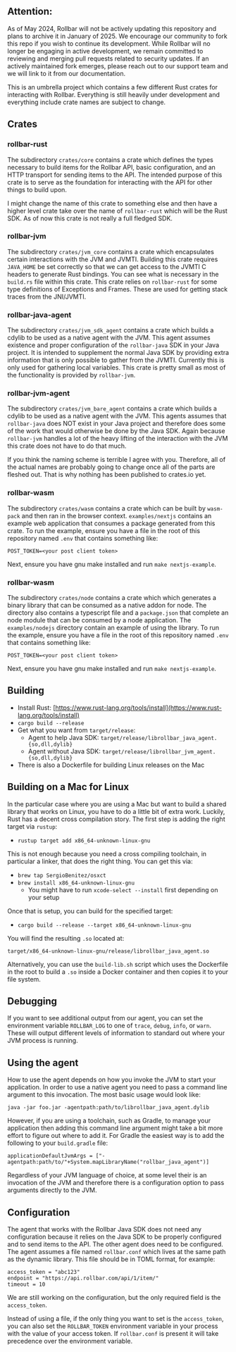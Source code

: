 ## Attention:

As of May 2024, Rollbar will not be actively updating this repository and plans to archive it in January of 2025. We encourage our community to fork this repo if you wish to continue its development. While Rollbar will no longer be engaging in active development, we remain committed to reviewing and merging pull requests related to security updates. If an actively maintained fork emerges, please reach out to our support team and we will link to it from our documentation.


This is an umbrella project which contains a few different Rust crates for interacting with Rollbar.
Everything is still heavily under development and everything include crate names are subject to
change.

## Crates

### rollbar-rust

The subdirectory `crates/core` contains a crate which defines the types necessary to build items for the
Rollbar API, basic configuration, and an HTTP transport for sending items to the API. The intended
purpose of this crate is to serve as the foundation for interacting with the API for other things to
build upon.

I might change the name of this crate to something else and then have a higher level crate take over
the name of `rollbar-rust` which will be the Rust SDK. As of now this crate is not really a full
fledged SDK.

### rollbar-jvm

The subdirectory `crates/jvm_core` contains a crate which encapsulates certain interactions with the JVM
and JVMTI. Building this crate requires `JAVA_HOME` be set correctly so that we can get access to
the JVMTI C headers to generate Rust bindings. You can see what is necessary in the `build.rs` file
within this crate. This crate relies on `rollbar-rust` for some type definitions of Exceptions and
Frames. These are used for getting stack traces from the JNI/JVMTI.

### rollbar-java-agent

The subdirectory `crates/jvm_sdk_agent` contains a crate which builds a cdylib to be used as a native agent
with the JVM. This agent assumes existence and proper configuration of the `rollbar-java` SDK in
your Java project. It is intended to supplement the normal Java SDK by providing extra information
that is only possible to gather from the JVMTI. Currently this is only used for gathering local
variables. This crate is pretty small as most of the functionality is provided by `rollbar-jvm`.

### rollbar-jvm-agent

The subdirectory `crates/jvm_bare_agent` contains a crate which builds a cdylib to be used as a native
agent with the JVM. This agents assumes that `rollbar-java` does NOT exist in your Java project and
therefore does some of the work that would otherwise be done by the Java SDK. Again because
`rollbar-jvm` handles a lot of the heavy lifting of the interaction with the JVM this crate does not
have to do that much.

If you think the naming scheme is terrible I agree with you. Therefore, all of the actual names are
probably going to change once all of the parts are fleshed out. That is why nothing has been
published to crates.io yet.

### rollbar-wasm

The subdirectory `crates/wasm` contains a crate which can be built by
`wasm-pack` and then ran in the browser context. `examples/nextjs` contains an
example web application that consumes a package generated from this crate. To
run the example, ensure you have a file in the root of this repository named
`.env` that contains something like:

```
POST_TOKEN=<your post client token>
```

Next, ensure you have gnu make installed and run `make nextjs-example`.

### rollbar-wasm

The subdirectory `crates/node` contains a crate which which generates a binary
library that can be consumed as a native addon for node. The directory also
contains a typescript file and a `package.json` that complete an node module
that can be consumed by a node application. The `examples/nodejs` directory
contain an example of using the library. To run the example, ensure you have a
file in the root of this repository named `.env` that contains something like:

```
POST_TOKEN=<your post client token>
```

Next, ensure you have gnu make installed and run `make nextjs-example`.

## Building

* Install Rust: [https://www.rust-lang.org/tools/install](https://www.rust-lang.org/tools/install)
* `cargo build --release`
* Get what you want from `target/release`:
  * Agent to help Java SDK: `target/release/librollbar_java_agent.{so,dll,dylib}`
  * Agent without Java SDK: `target/release/librollbar_jvm_agent.{so,dll,dylib}`
* There is also a Dockerfile for building Linux releases on the Mac

## Building on a Mac for Linux

In the particular case where you are using a Mac but want to build a shared library that works on Linux, you have to do a little bit of extra work. Luckily, Rust has a decent cross compilation story. The first step is adding the right target via `rustup`:

* `rustup target add x86_64-unknown-linux-gnu`

This is not enough because you need a cross compiling toolchain, in particular a linker, that does the right thing. You can get this via:

* `brew tap SergioBenitez/osxct`
* `brew install x86_64-unknown-linux-gnu`
  - You might have to run `xcode-select --install` first depending on your setup

Once that is setup, you can build for the specified target:

* `cargo build --release --target x86_64-unknown-linux-gnu`

You will find the resulting `.so` located at:

```
target/x86_64-unknown-linux-gnu/release/librollbar_java_agent.so
```

Alternatively, you can use the `build-lib.sh` script which uses the Dockerfile in the root to build
a `.so` inside a Docker container and then copies it to your file system.

## Debugging

If you want to see additional output from our agent, you can set the environment variable
`ROLLBAR_LOG` to one of `trace`, `debug`, `info`, or `warn`. These will output different levels of
information to standard out where your JVM process is running.

## Using the agent

How to use the agent depends on how you invoke the JVM to start your application. In order
to use a native agent you need to pass a command line argument to this invocation. The most
basic usage would look like:

```
java -jar foo.jar -agentpath:path/to/librollbar_java_agent.dylib
```

However, if you are using a toolchain, such as Gradle, to manage your application then
adding this command line argument might take a bit more effort to figure out where to add it. For
Gradle the easiest way is to add the following to your `build.gradle` file:

```
applicationDefaultJvmArgs = ["-agentpath:path/to/"+System.mapLibraryName("rollbar_java_agent")]
```

Regardless of your JVM language of choice, at some level their is an invocation of the JVM and
therefore there is a configuration option to pass arguments directly to the JVM.

## Configuration

The agent that works with the Rollbar Java SDK does not need any configuration because it relies on
the Java SDK to be properly configured and to send items to the API. The other agent does need to be
configured. The agent assumes a file named `rollbar.conf` which lives at the same path as the
dynamic library. This file should be in TOML format, for example:

```
access_token = "abc123"
endpoint = "https://api.rollbar.com/api/1/item/"
timeout = 10
```

We are still working on the configuration, but the only required field is the `access_token`.

Instead of using a file, if the only thing you want to set is the `access_token`, you can also set
the `ROLLBAR_TOKEN` environment variable in your process with the value of your access token. If
`rollbar.conf` is present it will take precedence over the environment variable.
